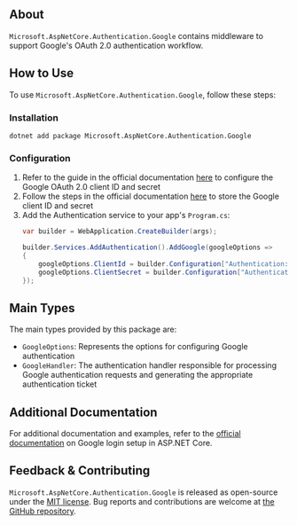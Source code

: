 ## About

`Microsoft.AspNetCore.Authentication.Google` contains middleware to support Google's OAuth 2.0 authentication workflow.

## How to Use

To use `Microsoft.AspNetCore.Authentication.Google`, follow these steps:

### Installation

```shell
dotnet add package Microsoft.AspNetCore.Authentication.Google
```

### Configuration

1. Refer to the guide in the official documentation [here](https://learn.microsoft.com/aspnet/core/security/authentication/social/google-logins#create-the-google-oauth-20-client-id-and-secret) to configure the Google OAuth 2.0 client ID and secret
2. Follow the steps in the official documentation [here](https://learn.microsoft.com/aspnet/core/security/authentication/social/google-logins#store-the-google-client-id-and-secret) to store the Google client ID and secret
3. Add the Authentication service to your app's `Program.cs`:
    ```csharp
    var builder = WebApplication.CreateBuilder(args);

    builder.Services.AddAuthentication().AddGoogle(googleOptions =>
    {
        googleOptions.ClientId = builder.Configuration["Authentication:Google:ClientId"];
        googleOptions.ClientSecret = builder.Configuration["Authentication:Google:ClientSecret"];
    });
    ```

## Main Types

The main types provided by this package are:

* `GoogleOptions`: Represents the options for configuring Google authentication
* `GoogleHandler`: The authentication handler responsible for processing Google authentication requests and generating the appropriate authentication ticket

## Additional Documentation

For additional documentation and examples, refer to the [official documentation](https://learn.microsoft.com/aspnet/core/security/authentication/social/google-logins) on Google login setup in ASP.NET Core.

## Feedback &amp; Contributing

`Microsoft.AspNetCore.Authentication.Google` is released as open-source under the [MIT license](https://licenses.nuget.org/MIT). Bug reports and contributions are welcome at [the GitHub repository](https://github.com/dotnet/aspnetcore).
